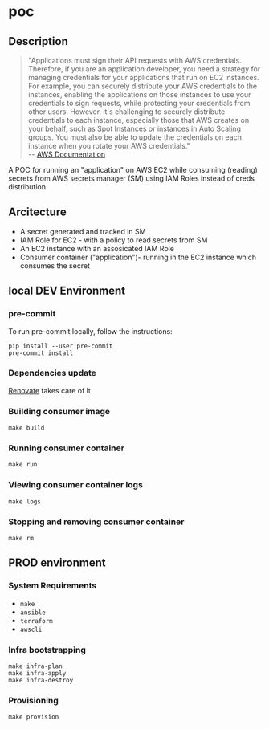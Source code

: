 # poc

## Description

> "Applications must sign their API requests with AWS credentials. Therefore,
if you are an application developer, you need a strategy for managing
credentials for your applications that run on EC2 instances. For example, you
can securely distribute your AWS credentials to the instances, enabling the
applications on those instances to use your credentials to sign requests,
while protecting your credentials from other users. However, it's
challenging to securely distribute credentials to each instance, especially
those that AWS creates on your behalf, such as Spot Instances or instances in
Auto Scaling groups. You must also be able to update the credentials on each
instance when you rotate your AWS credentials."
</br>-- [AWS Documentation][1]

A POC for running an "application" on AWS EC2 while consuming (reading) secrets from
AWS secrets manager (SM) using IAM Roles instead of creds distribution

## Arcitecture

- A secret generated and tracked in SM
- IAM Role for EC2 - with a policy to read secrets from SM
- An EC2 instance with an assosicated IAM Role
- Consumer container ("application")- running in the EC2 instance which
  consumes the secret

## local DEV Environment

### pre-commit

To run pre-commit locally, follow the instructions:

```shell
pip install --user pre-commit
pre-commit install
```

### Dependencies update

[Renovate][2] takes care of it

### Building consumer image

```shell
make build
```

### Running consumer container

```shell
make run
```

### Viewing consumer container logs

```shell
make logs
```

### Stopping and removing consumer container

```shell
make rm
```

[1]: https://docs.aws.amazon.com/AWSEC2/latest/UserGuide/iam-roles-for-amazon-ec2.html
[2]: https://github.com/renovatebot/renovate

## PROD environment

### System Requirements

- `make`
- `ansible`
- `terraform`
- `awscli`

### Infra bootstrapping

```shell
make infra-plan
make infra-apply
make infra-destroy
```

### Provisioning

```shell
make provision
```
